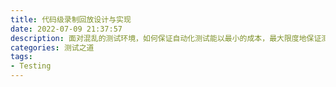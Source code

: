 ```yaml
---
title: 代码级录制回放设计与实现
date: 2022-07-09 21:37:57
description: 面对混乱的测试环境，如何保证自动化测试能以最小的成本，最大限度地保证测试的稳定性？录制与回放是一个不错的选择
categories: 测试之道
tags: 
- Testing
---
```


